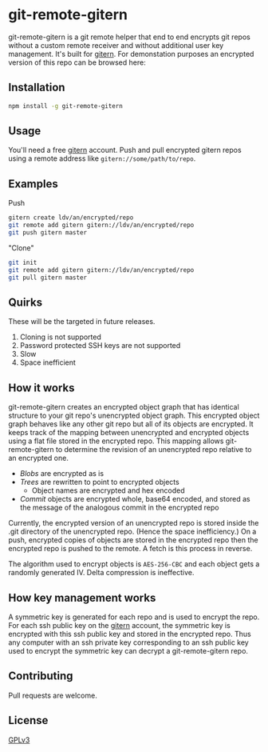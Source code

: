 # git-remote-gitern

git-remote-gitern is a git remote helper that end to end encrypts git repos without a custom remote receiver and without additional user key management. It's built for [gitern](https://gitern.com). For demonstation purposes an encrypted version of this repo can be browsed here:

## Installation

```bash
npm install -g git-remote-gitern
```

## Usage

You'll need a free [gitern](https://gitern.com) account. Push and pull encrypted gitern repos using a remote address like `gitern://some/path/to/repo`.

## Examples

Push
```bash
gitern create ldv/an/encrypted/repo
git remote add gitern gitern://ldv/an/encrypted/repo
git push gitern master
```

"Clone" 
```bash
git init
git remote add gitern gitern://ldv/an/encrypted/repo
git pull gitern master
```

## Quirks
These will be the targeted in future releases.

1. Cloning is not supported
2. Password protected SSH keys are not supported
3. Slow
4. Space inefficient

## How it works
git-remote-gitern creates an encrypted object graph that has identical structure to your git repo's unencrypted object graph. This encrypted object graph behaves like any other git repo but all of its objects are encrypted. It keeps track of the mapping between unencrypted and encrypted objects using a flat file stored in the encrypted repo. This mapping allows git-remote-gitern to determine the revision of an unencrypted repo relative to an encrypted one.

- *Blobs* are encrypted as is
- *Trees* are rewritten to point to encrypted objects
    - Object names are encrypted and hex encoded
- *Commit* objects are encrypted whole, base64 encoded, and stored as the message of the analogous commit in the encrypted repo

Currently, the encrypted version of an unencrypted repo is stored inside the .git directory of the unencrypted repo. (Hence the space inefficiency.) On a push, encrypted copies of objects are stored in the encrypted repo then the encrypted repo is pushed to the remote. A fetch is this process in reverse.

The algorithm used to encrypt objects is `AES-256-CBC` and each object gets a randomly generated IV. Delta compression is ineffective.

## How key management works
A symmetric key is generated for each repo and is used to encrypt the repo. For each ssh public key on the [gitern](https://gitern.com) account, the symmetric key is encrypted with this ssh public key and stored in the encrypted repo. Thus any computer with an ssh private key corresponding to an ssh public key used to encrypt the symmetric key can decrypt a git-remote-gitern repo.

## Contributing
Pull requests are welcome.

## License
[GPLv3](https://choosealicense.com/licenses/gpl-3.0/)

